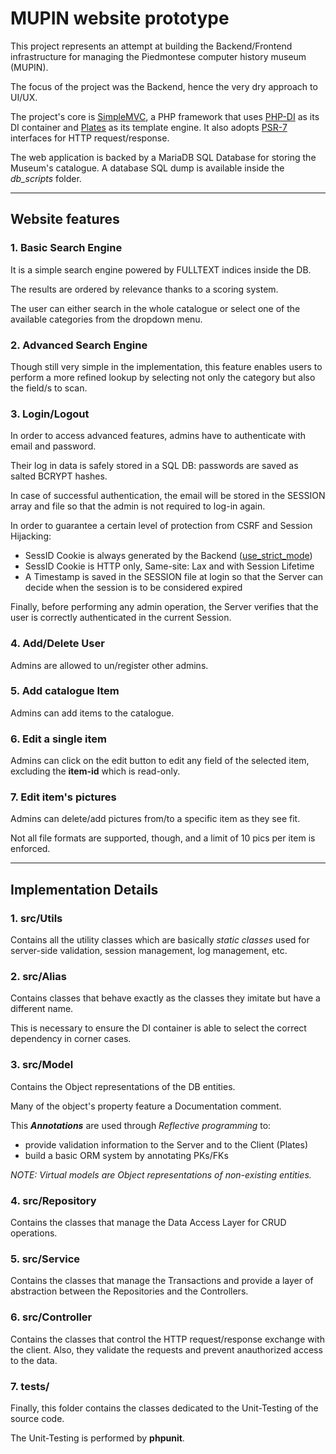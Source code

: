 # MUPIN website prototype

[]()

This project represents an attempt at building the Backend/Frontend infrastructure for managing the Piedmontese computer history museum (MUPIN).

The focus of the project was the Backend, hence the very dry approach to UI/UX.

The project's core is [SimpleMVC](https://github.com/simplemvc/skeleton), a PHP framework that uses [PHP-DI](https://php-di.org/) as its DI container and [Plates](https://platesphp.com/) as its template engine.
It also adopts [PSR-7](https://www.php-fig.org/psr/psr-7/) interfaces for HTTP request/response.

The web application is backed by a MariaDB SQL Database for storing the Museum's catalogue.
A database SQL dump is available inside the <em>db_scripts</em> folder.

-------------------------------
## Website features

### <strong>1. Basic Search Engine</strong>

It is a simple search engine powered by FULLTEXT indices inside the DB.

The results are ordered by relevance thanks to a scoring system.

The user can either search in the whole catalogue or select one of the available categories from the dropdown menu.

### <strong>2. Advanced Search Engine</strong>

Though still very simple in the implementation, this feature enables users to perform a more refined lookup by selecting not only the category but also the field/s to scan.

### <strong>3. Login/Logout</strong>

In order to access advanced features, admins have to authenticate with email and password.

Their log in data is safely stored in a SQL DB: passwords are saved as salted BCRYPT hashes.

In case of successful authentication, the email will be stored in the SESSION array and file so that the admin is not required to log-in again.

In order to guarantee a certain level of protection from CSRF and Session Hijacking: 
   - SessID Cookie is always generated by the Backend ([use_strict_mode](https://www.php.net/manual/en/session.configuration.php#ini.session.use-strict-mode))
   - SessID Cookie is HTTP only, Same-site: Lax and with Session Lifetime
   - A Timestamp is saved in the SESSION file at login so that the Server can decide when the session is to be considered expired

Finally, before performing any admin operation, the Server verifies that the user is correctly authenticated in the current Session.

### <strong>4. Add/Delete User</strong>

Admins are allowed to un/register other admins.

### <strong>5. Add catalogue Item</strong>

Admins can add items to the catalogue.

### <strong>6. Edit a single item</strong>

Admins can click on the edit button to edit any field of the selected item, excluding the <strong>item-id</strong> which is read-only.

### <strong>7. Edit item's pictures</strong>

Admins can delete/add pictures from/to a specific item as they see fit.

Not all file formats are supported, though, and a limit of 10 pics per item is enforced.

--------------------------
## Implementation Details

### <strong>1. src/Utils</strong>

Contains all the utility classes which are basically <em>static classes</em> used for server-side validation, session management, log management, etc.

### <strong>2. src/Alias</strong>

Contains classes that behave exactly as the classes they imitate but have a different name.

This is necessary to ensure the DI container is able to select the correct dependency in corner cases.

### <strong>3. src/Model</strong>

Contains the Object representations of the DB entities.

Many of the object's property feature a Documentation comment.

This <em><strong>Annotations</strong></em> are used through <em>Reflective programming</em> to:
   - provide validation information to the Server and to the Client (Plates)
   - build a basic ORM system by annotating PKs/FKs


<em>NOTE: Virtual models are Object representations of non-existing entities.</em>

### <strong>4. src/Repository</strong>

Contains the classes that manage the Data Access Layer for CRUD operations.

### <strong>5. src/Service</strong>

Contains the classes that manage the Transactions and provide a layer of abstraction between the Repositories and the Controllers.

### <strong>6. src/Controller</strong>

Contains the classes that control the HTTP request/response exchange with the client.
Also, they validate the requests and prevent anauthorized access to the data.

### <strong>7. tests/</strong>

Finally, this folder contains the classes dedicated to the Unit-Testing of the source code.

The Unit-Testing is performed by <strong>phpunit</strong>.